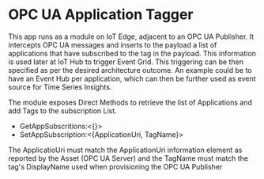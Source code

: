 # OPC UA Application Tagger

This app runs as a module on IoT Edge, adjacent to an OPC UA Publisher.
It intercepts OPC UA messages and inserts to the payload a list of applications that have subscribed to the tag in the payload.
This information is used later at IoT Hub to trigger Event Grid. This triggering can be then specified as per the desired architecture outcome. 
An example could be to have an Event Hub per application, which can then be further used as event source for Time Series Insights.

The module exposes Direct Methods to retrieve the list of Applications and add Tags to the subscription List.
- GetAppSubscritions:<{}>
- SetAppSubscription:<{ApplicationUri, TagName}>

The ApplicatioUri must match the ApplicationUri information element as reported by the Asset (OPC UA Server) and the TagName must match the tag's DisplayName used when provisioning the OPC UA Publisher

